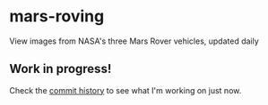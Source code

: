 # mars-roving
View images from NASA's three Mars Rover vehicles, updated daily

## Work in progress!
Check the [commit history](https://github.com/skomer/mars-roving/commits/master) to see what I'm working on just now.
